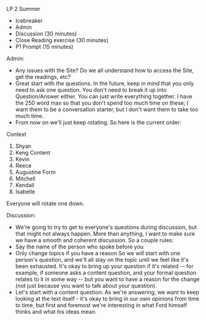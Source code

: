 LP 2 Summer

- Icebreaker
- Admin
- Discussion (30 minutes)
- Close Reading exercise (30 minutes)
- P1 Prompt (15 minutes)

Admin:

- Any issues with the Site? Do we all understand how to access the Site, get the readings, etc?
- Great start with the questions. In the future, keep in mind that you only need to ask one question. You don't need to break it up into Question/Answer either. You can just write everything together. I have the 250 word max so that you don't spend too much time on these; I want them to be a conversation starter, but I don't want them to take too much time.
- From now on we'll just keep rotating. So here is the current order:

Context
1. Shyan
2. Keng
Content
3. Kevin
4. Reece
5. Augustine
Form
6. Mitchell
7. Kendall
8. Isabelle

Everyone will rotate one down.

Discussion:

- We're going to try to get to everyone's questions during discussion, but that might not always happen. More than anything, I want to make sure we have a smooth and coherent discussion. So a couple rules:
- Say the name of the person who spoke before you
- Only change topics if you have a reason
So we will start with one person's question, and we'll all stay on the topic until we feel like it's been exhausted. It's okay to bring up your question if it's related -- for example, if someone asks a content question, and your formal question relates to it in some way -- but you want to have a reason for the change (not just because you want to talk about your question).
- Let's start with a content question. As we're answering, we want to keep looking at the text itself - it's okay to bring in our own opinions from time to time, but first and foremost we're interesting in what Ford himself thinks and what his ideas mean.

